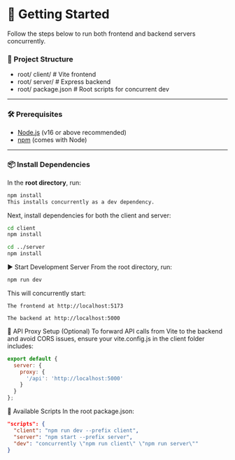# 🚀 Getting Started

Follow the steps below to run both frontend and backend servers concurrently.

### 📁 Project Structure

- root/ client/ # Vite frontend 
- root/ server/ # Express backend 
- root/ package.json # Root scripts for concurrent dev


---

### 🛠️ Prerequisites

- [Node.js](https://nodejs.org/) (v16 or above recommended)
- [npm](https://www.npmjs.com/) (comes with Node)

---

### 📦 Install Dependencies

In the **root directory**, run:

```bash
npm install
This installs concurrently as a dev dependency.
```

Next, install dependencies for both the client and server:

```bash
cd client
npm install
```
```bash
cd ../server
npm install
```

▶️ Start Development Server
From the root directory, run:

```bash
npm run dev
```
This will concurrently start:
```
The frontend at http://localhost:5173

The backend at http://localhost:5000
```

🔁 API Proxy Setup (Optional)
To forward API calls from Vite to the backend and avoid CORS issues, ensure your vite.config.js in the client folder includes:

```js
export default {
  server: {
    proxy: {
      '/api': 'http://localhost:5000'
    }
  }
};
```

📜 Available Scripts
In the root package.json:

```json
"scripts": {
  "client": "npm run dev --prefix client",
  "server": "npm start --prefix server",
  "dev": "concurrently \"npm run client\" \"npm run server\""
}
```
